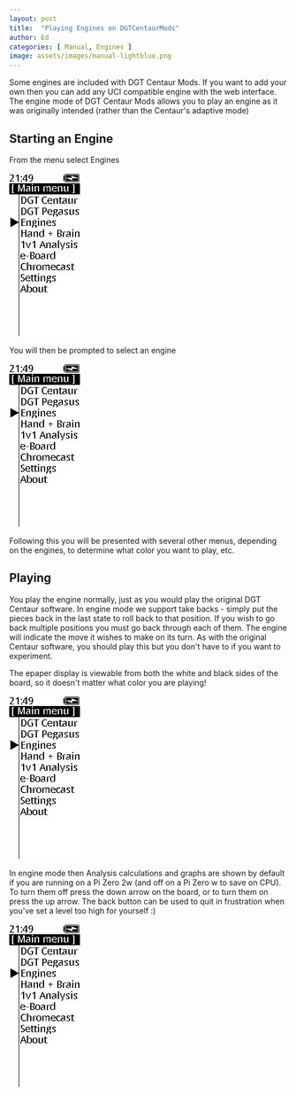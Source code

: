```yaml
---
layout: post
title:  "Playing Engines on DGTCentaurMods"
author: Ed
categories: [ Manual, Engines ]
image: assets/images/manual-lightblue.png
---
```

Some engines are included with DGT Centaur Mods. If you want to add your own then you can add any UCI compatible engine with the web interface. The engine mode of DGT Centaur Mods allows you to play an engine as it was originally intended (rather than the Centaur's adaptive mode)

## Starting an Engine

From the menu select Engines

![Engines Menu](/assets/images/enginesmenu.jpg)

You will then be prompted to select an engine

![Engines Menu 2](/assets/images/enginesmenu.jpg)

Following this you will be presented with several other menus, depending on the engines, to determine what color you want to play, etc.

## Playing

You play the engine normally, just as you would play the original DGT Centaur software. In engine mode we support take backs - simply put the pieces back in the last state to roll back to that position. If you wish to go back multiple positions you must go back through each of them. The engine will indicate the move it wishes to make on its turn. As with the original Centaur software, you should play this but you don't have to if you want to experiment.

The epaper display is viewable from both the white and black sides of the board, so it doesn't matter what color you are playing!

![Engines Play Start](/assets/images/enginesmenu.jpg)

In engine mode then Analysis calculations and graphs are shown by default if you are running on a Pi Zero 2w (and off on a Pi Zero w to save on CPU). To turn them off press the down arrow on the board, or to turn them on press the up arrow. The back button can be used to quit in frustration when you've set a level too high for yourself :)

![Engines Analysis](/assets/images/enginesmenu.jpg)
